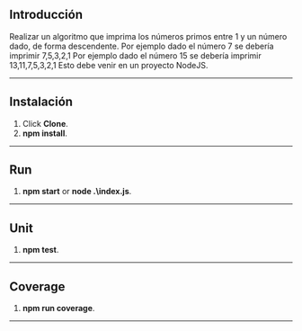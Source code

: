 ## Introducción

Realizar un algoritmo que imprima los números primos entre 1 y
un número dado, de forma descendente.
Por ejemplo dado el número 7 se debería imprimir 7,5,3,2,1
Por ejemplo dado el número 15 se debería imprimir 13,11,7,5,3,2,1
Esto debe venir en un proyecto NodeJS.

---
## Instalación

1. Click **Clone**.
2. **npm install**.

---

## Run

1. **npm start** or **node .\index.js**.

---

## Unit

1. **npm test**.

---

## Coverage

1. **npm run coverage**.

---